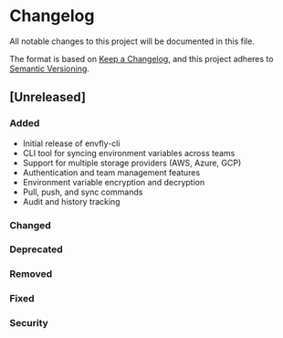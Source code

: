 # Changelog

All notable changes to this project will be documented in this file.

The format is based on [Keep a Changelog](https://keepachangelog.com/en/1.0.0/),
and this project adheres to [Semantic Versioning](https://semver.org/spec/v2.0.0.html).

## [Unreleased]

### Added

- Initial release of envfly-cli
- CLI tool for syncing environment variables across teams
- Support for multiple storage providers (AWS, Azure, GCP)
- Authentication and team management features
- Environment variable encryption and decryption
- Pull, push, and sync commands
- Audit and history tracking

### Changed

### Deprecated

### Removed

### Fixed

### Security
